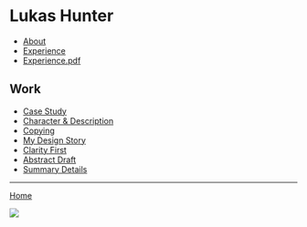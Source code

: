 
# Lukas Hunter

- [About](about)
- [Experience](cv-2020-lhunter)
- [Experience.pdf](cv-2020-hunter.pdf)

## Work

- [Case Study](case-study)
- [Character & Description](01-character-description)
- [Copying](copying-chapter-6)
- [My Design Story](05-presentation-storytelling)
- [Clarity First](06-clarity-first) 
- [Abstract Draft](07-abstract-draft)
- [Summary Details](08-summary-details)

- - -

[Home](https://github.com/luke-b-hunter/ajvot3)

![](05-img/cau-homepage.png)
